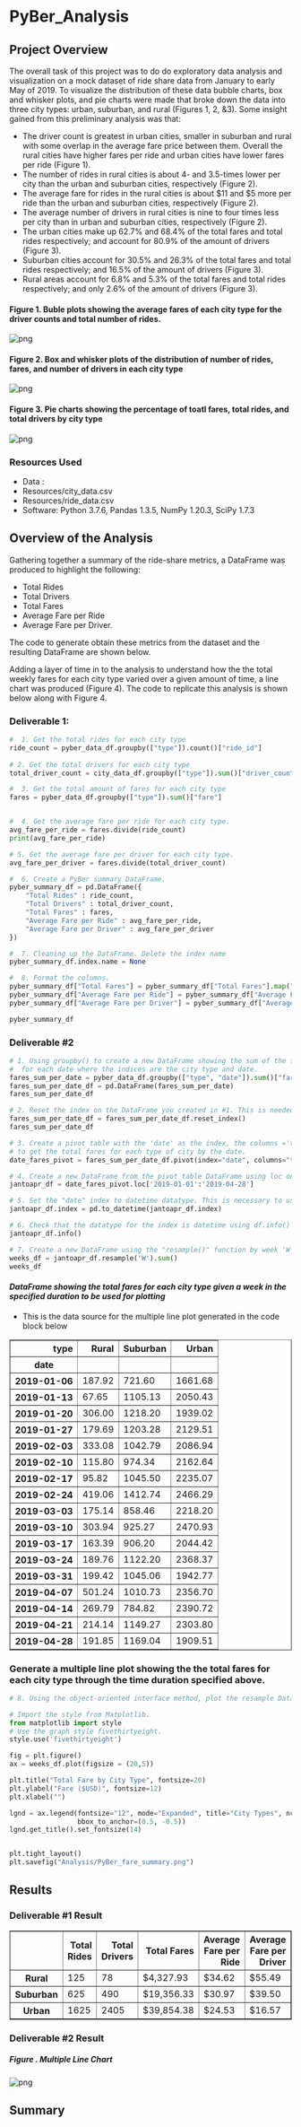 # PyBer_Analysis
## Project Overview
The overall task of this project was to do do exploratory data analysis and visualization on a mock dataset of ride share data from January to early May of 2019. To visualize the distribution of these data bubble charts, box and whisker plots, and pie charts were made that broke down the data into three city types: urban, suburban, and rural (Figures 1, 2, &3). Some insight gained from this preliminary analysis was that:

- The driver count is greatest in urban cities, smaller in suburban and rural with some overlap in the average fare price between them. Overall the rural cities have higher fares per ride and urban cities have lower fares per ride (Figure 1).
- The number of rides in rural cities is about 4- and 3.5-times lower per city than the urban and suburban cities, respectively (Figure 2).
- The average fare for rides in the rural cities is about $11 and $5 more per ride than the urban and suburban cities, respectively (Figure 2).
- The average number of drivers in rural cities is nine to four times less per city than in urban and suburban cities, respectively (Figure 2).
- The urban cities make up 62.7% and 68.4% of the total fares and total rides respectively; and account for 80.9% of the amount of drivers (Figure 3).
- Suburban cities account for 30.5% and 26.3% of the total fares and total rides respectively; and 16.5% of the amount of drivers (Figure 3).
- Rural areas account for 6.8% and 5.3% of the total fares and total rides respectively; and only 2.6% of the amount of drivers (Figure 3).

#### Figure 1. Buble plots showing the average fares of each city type for the driver counts and total number of rides.
![png](Analysis/BubbleSubPlots.jpg)

#### Figure 2. Box and whisker plots of the distribution of number of rides, fares, and number of drivers in each city type
![png](Analysis/Box_whisker_subplots1.jpg)

#### Figure 3. Pie charts showing the percentage of toatl fares, total rides, and total drivers by city type
![png](Analysis/pies1.jpg)

### Resources Used
- Data : 
 - Resources/city_data.csv
 - Resources/ride_data.csv
- Software: Python 3.7.6, Pandas 1.3.5, NumPy 1.20.3, SciPy 1.7.3

## Overview of the Analysis
Gathering together a summary of the ride-share metrics, a DataFrame was produced to highlight the following: 
- Total Rides	
- Total Drivers	
- Total Fares	
- Average Fare per Ride	
- Average Fare per Driver.

The code to generate obtain these metrics from the dataset and the resulting DataFrame are shown below.

Adding a layer of time in to the analysis to understand how the the total weekly fares for each city type varied over a given amount of time, a line chart was produced (Figure 4). The code to replicate this analysis is shown below along with Figure 4.

### Deliverable 1:

```python
#  1. Get the total rides for each city type
ride_count = pyber_data_df.groupby(["type"]).count()["ride_id"]
 
# 2. Get the total drivers for each city type
total_driver_count = city_data_df.groupby(["type"]).sum()["driver_count"]

#  3. Get the total amount of fares for each city type
fares = pyber_data_df.groupby(["type"]).sum()["fare"]


#  4. Get the average fare per ride for each city type. 
avg_fare_per_ride = fares.divide(ride_count)
print(avg_fare_per_ride)

# 5. Get the average fare per driver for each city type. 
avg_fare_per_driver = fares.divide(total_driver_count)

#  6. Create a PyBer summary DataFrame. 
pyber_summary_df = pd.DataFrame({
    "Total Rides" : ride_count,
    "Total Drivers" : total_driver_count,
    "Total Fares" : fares,
    "Average Fare per Ride" : avg_fare_per_ride,
    "Average Fare per Driver" : avg_fare_per_driver
})

#  7. Cleaning up the DataFrame. Delete the index name
pyber_summary_df.index.name = None

#  8. Format the columns.
pyber_summary_df["Total Fares"] = pyber_summary_df["Total Fares"].map("${:,.2f}".format)
pyber_summary_df["Average Fare per Ride"] = pyber_summary_df["Average Fare per Ride"].map("${:.2f}".format)
pyber_summary_df["Average Fare per Driver"] = pyber_summary_df["Average Fare per Driver"].map("${:.2f}".format)

pyber_summary_df
```

### Deliverable #2
```python
# 1. Using groupby() to create a new DataFrame showing the sum of the fares 
#  for each date where the indices are the city type and date.
fares_sum_per_date = pyber_data_df.groupby(["type", "date"]).sum()["fare"]
fares_sum_per_date_df = pd.DataFrame(fares_sum_per_date)
fares_sum_per_date_df

# 2. Reset the index on the DataFrame you created in #1. This is needed to use the 'pivot()' function.
fares_sum_per_date_df = fares_sum_per_date_df.reset_index()
fares_sum_per_date_df

# 3. Create a pivot table with the 'date' as the index, the columns ='type', and values='fare' 
# to get the total fares for each type of city by the date. 
date_fares_pivot = fares_sum_per_date_df.pivot(index="date", columns="type", values="fare")

# 4. Create a new DataFrame from the pivot table DataFrame using loc on the given dates, '2019-01-01':'2019-04-28'.
jantoapr_df = date_fares_pivot.loc['2019-01-01':'2019-04-28']

# 5. Set the "date" index to datetime datatype. This is necessary to use the resample() method in Step 8.
jantoapr_df.index = pd.to_datetime(jantoapr_df.index)

# 6. Check that the datatype for the index is datetime using df.info()
jantoapr_df.info()

# 7. Create a new DataFrame using the "resample()" function by week 'W' and get the sum of the fares for each week.
weeks_df = jantoapr_df.resample('W').sum()
weeks_df
```
#### *DataFrame showing the total fares for each city type given a week in the specified duration to be used for plotting*
- This is the data source for the multiple line plot generated in the code block below
<table border="1" class="dataframe">
  <thead>
    <tr style="text-align: right;">
      <th>type</th>
      <th>Rural</th>
      <th>Suburban</th>
      <th>Urban</th>
    </tr>
    <tr>
      <th>date</th>
      <th></th>
      <th></th>
      <th></th>
    </tr>
  </thead>
  <tbody>
    <tr>
      <th>2019-01-06</th>
      <td>187.92</td>
      <td>721.60</td>
      <td>1661.68</td>
    </tr>
    <tr>
      <th>2019-01-13</th>
      <td>67.65</td>
      <td>1105.13</td>
      <td>2050.43</td>
    </tr>
    <tr>
      <th>2019-01-20</th>
      <td>306.00</td>
      <td>1218.20</td>
      <td>1939.02</td>
    </tr>
    <tr>
      <th>2019-01-27</th>
      <td>179.69</td>
      <td>1203.28</td>
      <td>2129.51</td>
    </tr>
    <tr>
      <th>2019-02-03</th>
      <td>333.08</td>
      <td>1042.79</td>
      <td>2086.94</td>
    </tr>
    <tr>
      <th>2019-02-10</th>
      <td>115.80</td>
      <td>974.34</td>
      <td>2162.64</td>
    </tr>
    <tr>
      <th>2019-02-17</th>
      <td>95.82</td>
      <td>1045.50</td>
      <td>2235.07</td>
    </tr>
    <tr>
      <th>2019-02-24</th>
      <td>419.06</td>
      <td>1412.74</td>
      <td>2466.29</td>
    </tr>
    <tr>
      <th>2019-03-03</th>
      <td>175.14</td>
      <td>858.46</td>
      <td>2218.20</td>
    </tr>
    <tr>
      <th>2019-03-10</th>
      <td>303.94</td>
      <td>925.27</td>
      <td>2470.93</td>
    </tr>
    <tr>
      <th>2019-03-17</th>
      <td>163.39</td>
      <td>906.20</td>
      <td>2044.42</td>
    </tr>
    <tr>
      <th>2019-03-24</th>
      <td>189.76</td>
      <td>1122.20</td>
      <td>2368.37</td>
    </tr>
    <tr>
      <th>2019-03-31</th>
      <td>199.42</td>
      <td>1045.06</td>
      <td>1942.77</td>
    </tr>
    <tr>
      <th>2019-04-07</th>
      <td>501.24</td>
      <td>1010.73</td>
      <td>2356.70</td>
    </tr>
    <tr>
      <th>2019-04-14</th>
      <td>269.79</td>
      <td>784.82</td>
      <td>2390.72</td>
    </tr>
    <tr>
      <th>2019-04-21</th>
      <td>214.14</td>
      <td>1149.27</td>
      <td>2303.80</td>
    </tr>
    <tr>
      <th>2019-04-28</th>
      <td>191.85</td>
      <td>1169.04</td>
      <td>1909.51</td>
    </tr>
  </tbody>
</table>
</div>

### Generate a multiple line plot showing the the total fares for each city type through the time duration specified above.
```python
# 8. Using the object-oriented interface method, plot the resample DataFrame using the df.plot() function. 

# Import the style from Matplotlib.
from matplotlib import style
# Use the graph style fivethirtyeight.
style.use('fivethirtyeight')

fig = plt.figure()
ax = weeks_df.plot(figsize = (20,5))

plt.title("Total Fare by City Type", fontsize=20)
plt.ylabel("Fare ($USD)", fontsize=12)
plt.xlabel("")

lgnd = ax.legend(fontsize="12", mode="Expanded", title="City Types", ncol=3, loc='lower center',
                 bbox_to_anchor=(0.5, -0.5))
lgnd.get_title().set_fontsize(14)


plt.tight_layout()
plt.savefig("Analysis/PyBer_fare_summary.png")

```

## Results

### Deliverable #1 Result
<table border="1" class="dataframe">
  <thead>
    <tr style="text-align: right;">
      <th></th>
      <th>Total Rides</th>
      <th>Total Drivers</th>
      <th>Total Fares</th>
      <th>Average Fare per Ride</th>
      <th>Average Fare per Driver</th>
    </tr>
  </thead>
  <tbody>
    <tr>
      <th>Rural</th>
      <td>125</td>
      <td>78</td>
      <td>$4,327.93</td>
      <td>$34.62</td>
      <td>$55.49</td>
    </tr>
    <tr>
      <th>Suburban</th>
      <td>625</td>
      <td>490</td>
      <td>$19,356.33</td>
      <td>$30.97</td>
      <td>$39.50</td>
    </tr>
    <tr>
      <th>Urban</th>
      <td>1625</td>
      <td>2405</td>
      <td>$39,854.38</td>
      <td>$24.53</td>
      <td>$16.57</td>
    </tr>
  </tbody>
</table>
</div>

### Deliverable #2 Result

##### Figure . Multiple Line Chart 
![png](Analysis/PyBer_fare_summary.png)

## Summary
